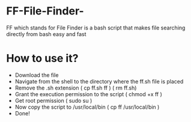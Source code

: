 # FF-File-Finder-
FF which stands for File Finder is a bash script that makes file searching directly from bash easy and fast

# How to use it?
- Download the file
- Navigate from the shell to the directory where the ff.sh file is placed
- Remove the .sh extension ( cp ff.sh ff ) ( rm ff.sh)
- Grant the execution permission to the script ( chmod +x ff )
- Get root permission ( sudo su )
- Now copy the script to /usr/local/bin ( cp ff /usr/local/bin )
- Done!
